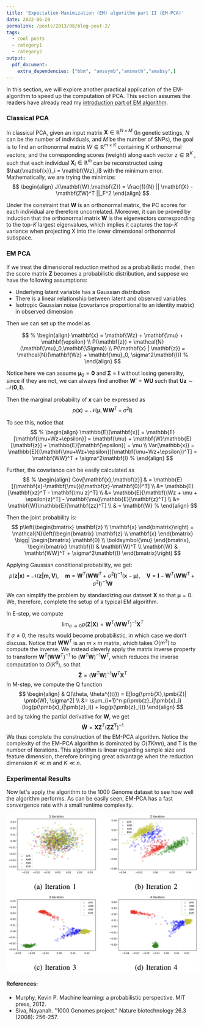 ```yaml
---
title: 'Expectation-Maximization (EM) algorithm part II (EM-PCA)'
date: 2022-06-20
permalink: /posts/2013/08/blog-post-2/
tags:
  - cool posts
  - category1
  - category2
output: 
  pdf_document:
    extra_dependencies: ["bbm", "amssymb","amsmath","amsbsy",]
---
```


In this section, we will explore another practical application of the EM-algorithm to speed up the computation of PCA. This section assumes the readers have already read my [introduction part of EM algorithm](https://fboyang.github.io/posts/2022/04/blog-post-1/).


### Classical PCA

In classical PCA, given an input matrix $\mathbf{X} \in \mathbb{R}^{N \times M}$ (In genetic settings, $N$ can be the number of individuals, and $M$ be the number of SNPs), the goal is to find an orthonormal matrix 
$W \in \mathbb{R}^{m\times K}$ containing $K$ orthonormal vectors; and the corresponding scores (weight) along each
vector $z \in \mathbb{R}^K$ , such that each individual $\mathbf{X}_i \in \mathbb{R}^m$ can
be reconstructed using $\hat{\mathbf{x}}_i = \mathbf{Wz}_i$ with the minimum error.
Mathematically, we are trying the minimize:
$$
\begin{align}
J(\mathbf{W},\mathbf{Z}) = \frac{1}{N} || \mathbf{X} - \mathbf{ZW}^T ||_F^2
\end{align}
$$

Under the constraint that $\mathbf{W}$ is an orthonormal matrix, the PC
scores for each individual are therefore uncorrelated. Moreover, it can
be proved by induction that the orthonormal matrix $\mathbf{W}$ is the
eigenvectors corresponding to the top-$K$ largest eigenvalues, which implies it captures the top-$K$ variance when projecting X into the lower dimensional orthonormal subspace.

### EM PCA

If we treat the dimensional reduction method as a probabilistic model, then the score matrix $\mathbf{Z}$ becomes a probabilistic distribution, and suppose we have the following assumptions:

- Underlying latent variable has a Gaussian distribution
- There is a linear relationship between latent and observed variables
- Isotropic Gaussian noise (covariance proportional to an identity matrix) in observed dimension

Then we can set up the model as 

$$
% \begin{align}
\mathbf{x} = \mathbf{Wz} + \mathbf{\mu} + \mathbf{\epsilon} \\
P(\mathbf{z}) = \mathcal{N}(\mathbf{\mu}_0,\mathbf{\Sigma}) \\
P(\mathbf{x} | \mathbf{z}) =  \mathcal{N}(\mathbf{Wz} + \mathbf{\mu}_0, \sigma^2\mathbf{I})
% \end{align}
$$

Notice here we can assume $\mathbf{\mu}_0 = \pmb{0}$ and $\mathbf{\Sigma} = \mathbf{I}$ without losing generality, since if they are not, we can always find another $\mathbf{W}' = \mathbf{WU}$ such that $\mathbf{Uz} \sim \mathcal{N}(\pmb{0},\mathbf{I})$.

Then the marginal probability of $\mathbf{x}$ can be expressed as 
$$
% \begin{align}
  p(\mathbf{x}) = \mathcal{N}(\mathbf{\mu},\mathbf{WW}^T+\sigma^2\mathbf{I})
% \end{align}
$$

To see this, notice that
$$
% \begin{align}
\mathbb{E}[\mathbf{x}] = \mathbb{E}[\mathbf{\mu+Wz+\epsilon}] = \mathbf{\mu} + \mathbf{W}\mathbb{E}[\mathbf{z}] + \mathbb{E}[\mathbf{\epsilon}] = \mu \\
Var(\mathbb{x}) = \mathbb{E}[(\mathbf{\mu+Wz+\epsilon})(\mathbf{\mu+Wz+\epsilon})^T] = \mathbf{WW}^T + \sigma^2\mathbf{I}
% \end{align}
$$

Further, the covariance can be easily calculated as 
$$
% \begin{align}
  Cov[\mathbf{x},\mathbf{z}] & = \mathbb{E}[(\mathbf{x}-\mathbf{\mu})(\mathbf{z}-\mathbf{0})^T] \\ &= \mathbb{E}[\mathbf{xz}^T - \mathbf{\mu z}^T] \\ &= \mathbb{E}[\mathbf{(Wz + \mu + \epsilon)z}^T] - \mathbf{\mu}\mathbb{E}[\mathbf{z}^T]  \\ &= \mathbf{W}\mathbb{E}[\mathbf{zz}^T] \\ & = \mathbf{W}
% \end{align}
$$

Then the joint probability is:
$$
p\left(\begin{bmatrix} \mathbf{z} \\ \mathbf{x} \end{bmatrix}\right) = \mathcal{N}\left(\begin{bmatrix} \mathbf{z} \\ \mathbf{x} \end{bmatrix} \bigg| \begin{bmatrix} \mathbf{0} \\ \boldsymbol{\mu} \end{bmatrix}, \begin{bmatrix} \mathbf{I} & \mathbf{W}^T \\ \mathbf{W} & \mathbf{WW}^T + \sigma^2\mathbf{I} \end{bmatrix}\right)
$$

Applying Gaussian conditional probability, we get:
$$
p(\mathbf{z|x}) = \mathcal{N}(\mathbf{z | m, V}), \quad \mathbf{m} = \mathbf{W}^T(\mathbf{WW}^T + \sigma^2\mathbf{I})^{-1}(\mathbf{x} - \boldsymbol{\mu}), \quad \mathbf{V} = \mathbf{I} - \mathbf{W}^T(\mathbf{WW}^T + \sigma^2\mathbf{I})^{-1}\mathbf{W}
$$

We can simplify the problem by standardizing our dataset $\pmb{X}$ so that $\pmb{\mu} = 0$. We, therefore, complete the setup of a typical EM algorithm.

In E-step, we compute 
$$
% \begin{align}
 \lim_{\sigma \to 0}p(\mathbf{Z}|\mathbf{X}) = \mathbf{W}^T(\mathbf{WW}^T)^{-1}\mathbf{X}^T 
% \end{align}
$$
If  $\sigma \neq 0$, the results would become probabilistic, in which case we don't discuss. Notice that $\pmb{WW}^T$ is an $m \times m$ matrix, which takes $O(m^3)$ to compute the inverse. We instead cleverly apply the matrix inverse property to transform $\pmb{W}^T(\pmb{WW}^T)^{-1}$ to $(\pmb{W}^T\pmb{W})^{-1}\pmb{W}^T$, which reduces the inverse computation to $O(K^3)$, so that
$$
% \begin{align}
    \pmb{\hat{Z}} = (\pmb{W}^T\pmb{W})^{-1}\pmb{W}^T\pmb{X}^T 
% \end{align}
$$
In M-step, we compute the Q function
$$
\begin{align}
    & Q(\theta, \theta^{(t)}) = E[log(\pmb{X},\pmb{Z}| \pmb{W}, \sigma^2]  \\ &= \sum_{i=1}^n p(\pmb{z}_i|\pmb{x}_i)(log(p(\pmb{x}_i|\pmb{z}_i)) + log(p(\pmb{z}_i)))
\end{align}
$$
and by taking the partial derivative for $\pmb{W}$, we get
$$
% \begin{align}
    \pmb{\hat{W}} = \pmb{X}\pmb{Z}^T(\pmb{Z\pmb{Z}^T})^{-1}
% \end{align}
$$
We thus complete the construction of the EM-PCA algorithm.
Notice the complexity of the EM-PCA algorithm is dominated by $O(TKmn)$, and T is the number of iterations. This algorithm is linear regarding sample size and feature dimension, therefore bringing great advantage when the reduction dimension $K \ll m$ and  $K \ll n$.

### Experimental Results

Now let's apply the algorithm to the 1000 Genome dataset to see how well the algorithm performs. As can be easily seen, EM-PCA has a fast convergence rate with a small runtime complexity.

![Ancestry inference using EM-PCA algorithm](/images/EM/em-pca.png)

#### References:
- Murphy, Kevin P. Machine learning: a probabilistic perspective. MIT press, 2012.
- Siva, Nayanah. "1000 Genomes project." Nature biotechnology 26.3 (2008): 256-257.


